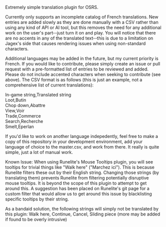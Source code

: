 Extremely simple translation plugin for OSRS.

Currently only supports an incomplete catalog of French translations. New entries are added slowly as they are done manually with a CSV rather than using any kind of API or AI tool, but this removes the need for any additional work on the user's part--just turn it on and play. You will notice that there are no accents in any of the translated text--this is due to a limitation on Jagex's side that causes rendering issues when using non-standard characters.

Additional languages may be added in the future, but my current priority is French. If you would like to contribute, please simply create an issue or pull request with a pre-formatted list of entries to be reviewed and added. Please do not include accented characters when seeking to contribute (see above). The CSV format is as follows (this is just an example, not a comprehensive list of current translations):

In-game string,Translated string<br>
Loot,Butin<br>
Chop down,Abattre<br>
View,Voir<br>
Trade,Commerce<br>
Search,Recherche<br>
Smelt,Eperlan

If you'd like to work on another language indepedently, feel free to make a copy of this repository in your development environment, add your language of choice to the master.csv, and work from there. It really is quite simple, just a lot of manual work.

Known Issue: When using Runelite's Mouse Tooltips plugin, you will see tooltips for trivial things like "Walk here" ("Marchez ici"). This is because Runelite filters these out by their English string. Changing those strings (by translating them) prevents Runelite from filtering potentially disruptive mouse tooltips. It is beyond the scope of this plugin to attempt to get around this. A suggestion has been placed on Runelite's git page for a custom filter that would allow us to get around this issue by blacklisting specific tooltips by their string.

As a bandaid solution, the following strings will simply not be translated by this plugin: Walk here, Continue, Cancel, Sliding piece (more may be added if found to be overly intrusive)